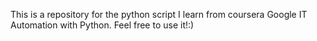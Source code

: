 This is a repository for the python script I learn from coursera Google IT Automation with Python.
Feel free to use it!:)
